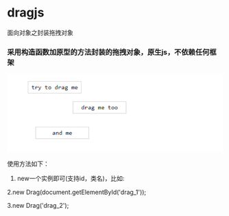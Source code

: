 # dragjs
面向对象之封装拖拽对象

### 采用构造函数加原型的方法封装的拖拽对象，原生js，不依赖任何框架

![如下图](https://github.com/JarvenIV/dragjs/blob/master/20170610/imgs/drag.png)


使用方法如下：
1. new一个实例即可(支持id，类名)，比如:

2.new Drag(document.getElementById('drag_1'));

3.new Drag('drag_2');
